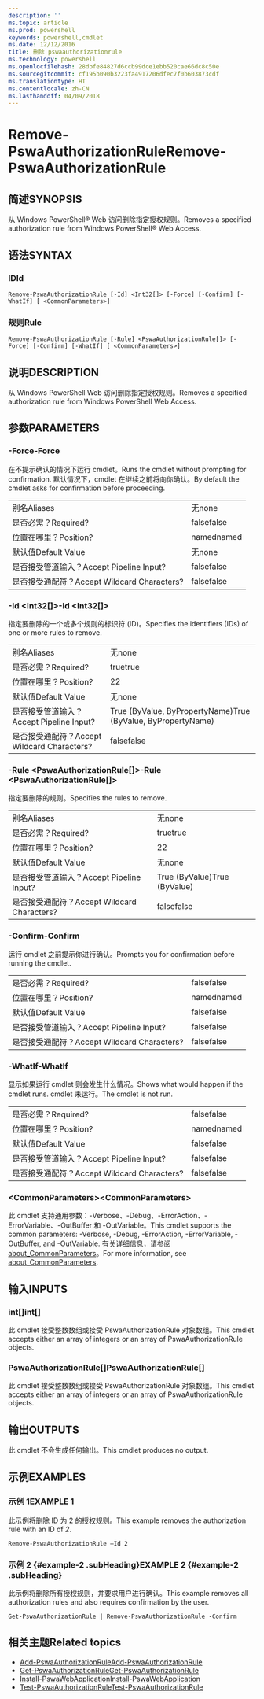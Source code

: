 ```yaml
---
description: ''
ms.topic: article
ms.prod: powershell
keywords: powershell,cmdlet
ms.date: 12/12/2016
title: 删除 pswaauthorizationrule
ms.technology: powershell
ms.openlocfilehash: 28dbfe84827d6ccb99dce1ebb520cae66dc8c50e
ms.sourcegitcommit: cf195b090b3223fa4917206dfec7f0b603873cdf
ms.translationtype: HT
ms.contentlocale: zh-CN
ms.lasthandoff: 04/09/2018
---
```

# <a name="remove-pswaauthorizationrule"></a><span data-ttu-id="02c39-103">Remove-PswaAuthorizationRule</span><span class="sxs-lookup"><span data-stu-id="02c39-103">Remove-PswaAuthorizationRule</span></span>

## <a name="synopsis"></a><span data-ttu-id="02c39-104">简述</span><span class="sxs-lookup"><span data-stu-id="02c39-104">SYNOPSIS</span></span>

<span data-ttu-id="02c39-105">从 Windows PowerShell® Web 访问删除指定授权规则。</span><span class="sxs-lookup"><span data-stu-id="02c39-105">Removes a specified authorization rule from Windows PowerShell® Web Access.</span></span>

## <a name="syntax"></a><span data-ttu-id="02c39-106">语法</span><span class="sxs-lookup"><span data-stu-id="02c39-106">SYNTAX</span></span>

### <a name="id"></a><span data-ttu-id="02c39-107">ID</span><span class="sxs-lookup"><span data-stu-id="02c39-107">Id</span></span>
```
Remove-PswaAuthorizationRule [-Id] <Int32[]> [-Force] [-Confirm] [-WhatIf] [ <CommonParameters>]
```

### <a name="rule"></a><span data-ttu-id="02c39-108">规则</span><span class="sxs-lookup"><span data-stu-id="02c39-108">Rule</span></span>
```
Remove-PswaAuthorizationRule [-Rule] <PswaAuthorizationRule[]> [-Force] [-Confirm] [-WhatIf] [ <CommonParameters>]
```

## <a name="description"></a><span data-ttu-id="02c39-109">说明</span><span class="sxs-lookup"><span data-stu-id="02c39-109">DESCRIPTION</span></span>

<span data-ttu-id="02c39-110">从 Windows PowerShell Web 访问删除指定授权规则。</span><span class="sxs-lookup"><span data-stu-id="02c39-110">Removes a specified authorization rule from Windows PowerShell Web Access.</span></span>

## <a name="parameters"></a><span data-ttu-id="02c39-111">参数</span><span class="sxs-lookup"><span data-stu-id="02c39-111">PARAMETERS</span></span>

### <a name="-force"></a><span data-ttu-id="02c39-112">-Force</span><span class="sxs-lookup"><span data-stu-id="02c39-112">-Force</span></span>

<span data-ttu-id="02c39-113">在不提示确认的情况下运行 cmdlet。</span><span class="sxs-lookup"><span data-stu-id="02c39-113">Runs the cmdlet without prompting for confirmation.</span></span> <span data-ttu-id="02c39-114">默认情况下，cmdlet 在继续之前将向你确认。</span><span class="sxs-lookup"><span data-stu-id="02c39-114">By default the cmdlet asks for confirmation before proceeding.</span></span>

|||
|-|-|
| <span data-ttu-id="02c39-115">别名</span><span class="sxs-lookup"><span data-stu-id="02c39-115">Aliases</span></span>                              | <span data-ttu-id="02c39-116">无</span><span class="sxs-lookup"><span data-stu-id="02c39-116">none</span></span>                                 |
| <span data-ttu-id="02c39-117">是否必需？</span><span class="sxs-lookup"><span data-stu-id="02c39-117">Required?</span></span>                            | <span data-ttu-id="02c39-118">false</span><span class="sxs-lookup"><span data-stu-id="02c39-118">false</span></span>                                |
| <span data-ttu-id="02c39-119">位置在哪里？</span><span class="sxs-lookup"><span data-stu-id="02c39-119">Position?</span></span>                            | <span data-ttu-id="02c39-120">named</span><span class="sxs-lookup"><span data-stu-id="02c39-120">named</span></span>                                |
| <span data-ttu-id="02c39-121">默认值</span><span class="sxs-lookup"><span data-stu-id="02c39-121">Default Value</span></span>                        | <span data-ttu-id="02c39-122">无</span><span class="sxs-lookup"><span data-stu-id="02c39-122">none</span></span>                                 |
| <span data-ttu-id="02c39-123">是否接受管道输入？</span><span class="sxs-lookup"><span data-stu-id="02c39-123">Accept Pipeline Input?</span></span>               | <span data-ttu-id="02c39-124">false</span><span class="sxs-lookup"><span data-stu-id="02c39-124">false</span></span>                                |
| <span data-ttu-id="02c39-125">是否接受通配符？</span><span class="sxs-lookup"><span data-stu-id="02c39-125">Accept Wildcard Characters?</span></span>          | <span data-ttu-id="02c39-126">false</span><span class="sxs-lookup"><span data-stu-id="02c39-126">false</span></span>                                |

### <a name="-id-ltint32gt"></a><span data-ttu-id="02c39-127">-Id &lt;Int32\[\]&gt;</span><span class="sxs-lookup"><span data-stu-id="02c39-127">-Id &lt;Int32\[\]&gt;</span></span>

<span data-ttu-id="02c39-128">指定要删除的一个或多个规则的标识符 (ID)。</span><span class="sxs-lookup"><span data-stu-id="02c39-128">Specifies the identifiers (IDs) of one or more rules to remove.</span></span>

|||
|-|-|
| <span data-ttu-id="02c39-129">别名</span><span class="sxs-lookup"><span data-stu-id="02c39-129">Aliases</span></span>                              | <span data-ttu-id="02c39-130">无</span><span class="sxs-lookup"><span data-stu-id="02c39-130">none</span></span>                                 |
| <span data-ttu-id="02c39-131">是否必需？</span><span class="sxs-lookup"><span data-stu-id="02c39-131">Required?</span></span>                            | <span data-ttu-id="02c39-132">true</span><span class="sxs-lookup"><span data-stu-id="02c39-132">true</span></span>                                 |
| <span data-ttu-id="02c39-133">位置在哪里？</span><span class="sxs-lookup"><span data-stu-id="02c39-133">Position?</span></span>                            | <span data-ttu-id="02c39-134">2</span><span class="sxs-lookup"><span data-stu-id="02c39-134">2</span></span>                                    |
| <span data-ttu-id="02c39-135">默认值</span><span class="sxs-lookup"><span data-stu-id="02c39-135">Default Value</span></span>                        | <span data-ttu-id="02c39-136">无</span><span class="sxs-lookup"><span data-stu-id="02c39-136">none</span></span>                                 |
| <span data-ttu-id="02c39-137">是否接受管道输入？</span><span class="sxs-lookup"><span data-stu-id="02c39-137">Accept Pipeline Input?</span></span>               | <span data-ttu-id="02c39-138">True (ByValue, ByPropertyName)</span><span class="sxs-lookup"><span data-stu-id="02c39-138">True (ByValue, ByPropertyName)</span></span>       |
| <span data-ttu-id="02c39-139">是否接受通配符？</span><span class="sxs-lookup"><span data-stu-id="02c39-139">Accept Wildcard Characters?</span></span>          | <span data-ttu-id="02c39-140">false</span><span class="sxs-lookup"><span data-stu-id="02c39-140">false</span></span>                                |

### <a name="-rule-ltpswaauthorizationrulegt"></a><span data-ttu-id="02c39-141">-Rule &lt;PswaAuthorizationRule\[\]&gt;</span><span class="sxs-lookup"><span data-stu-id="02c39-141">-Rule &lt;PswaAuthorizationRule\[\]&gt;</span></span>

<span data-ttu-id="02c39-142">指定要删除的规则。</span><span class="sxs-lookup"><span data-stu-id="02c39-142">Specifies the rules to remove.</span></span>

|||
|-|-|
| <span data-ttu-id="02c39-143">别名</span><span class="sxs-lookup"><span data-stu-id="02c39-143">Aliases</span></span>                              | <span data-ttu-id="02c39-144">无</span><span class="sxs-lookup"><span data-stu-id="02c39-144">none</span></span>                                 |
| <span data-ttu-id="02c39-145">是否必需？</span><span class="sxs-lookup"><span data-stu-id="02c39-145">Required?</span></span>                            | <span data-ttu-id="02c39-146">true</span><span class="sxs-lookup"><span data-stu-id="02c39-146">true</span></span>                                 |
| <span data-ttu-id="02c39-147">位置在哪里？</span><span class="sxs-lookup"><span data-stu-id="02c39-147">Position?</span></span>                            | <span data-ttu-id="02c39-148">2</span><span class="sxs-lookup"><span data-stu-id="02c39-148">2</span></span>                                    |
| <span data-ttu-id="02c39-149">默认值</span><span class="sxs-lookup"><span data-stu-id="02c39-149">Default Value</span></span>                        | <span data-ttu-id="02c39-150">无</span><span class="sxs-lookup"><span data-stu-id="02c39-150">none</span></span>                                 |
| <span data-ttu-id="02c39-151">是否接受管道输入？</span><span class="sxs-lookup"><span data-stu-id="02c39-151">Accept Pipeline Input?</span></span>               | <span data-ttu-id="02c39-152">True (ByValue)</span><span class="sxs-lookup"><span data-stu-id="02c39-152">True (ByValue)</span></span>                       |
| <span data-ttu-id="02c39-153">是否接受通配符？</span><span class="sxs-lookup"><span data-stu-id="02c39-153">Accept Wildcard Characters?</span></span>          | <span data-ttu-id="02c39-154">false</span><span class="sxs-lookup"><span data-stu-id="02c39-154">false</span></span>                                |

### <a name="-confirm"></a><span data-ttu-id="02c39-155">-Confirm</span><span class="sxs-lookup"><span data-stu-id="02c39-155">-Confirm</span></span>

<span data-ttu-id="02c39-156">运行 cmdlet 之前提示你进行确认。</span><span class="sxs-lookup"><span data-stu-id="02c39-156">Prompts you for confirmation before running the cmdlet.</span></span>

|||
|-|-|
| <span data-ttu-id="02c39-157">是否必需？</span><span class="sxs-lookup"><span data-stu-id="02c39-157">Required?</span></span>                            | <span data-ttu-id="02c39-158">false</span><span class="sxs-lookup"><span data-stu-id="02c39-158">false</span></span>                                |
| <span data-ttu-id="02c39-159">位置在哪里？</span><span class="sxs-lookup"><span data-stu-id="02c39-159">Position?</span></span>                            | <span data-ttu-id="02c39-160">named</span><span class="sxs-lookup"><span data-stu-id="02c39-160">named</span></span>                                |
| <span data-ttu-id="02c39-161">默认值</span><span class="sxs-lookup"><span data-stu-id="02c39-161">Default Value</span></span>                        | <span data-ttu-id="02c39-162">false</span><span class="sxs-lookup"><span data-stu-id="02c39-162">false</span></span>                                |
| <span data-ttu-id="02c39-163">是否接受管道输入？</span><span class="sxs-lookup"><span data-stu-id="02c39-163">Accept Pipeline Input?</span></span>               | <span data-ttu-id="02c39-164">false</span><span class="sxs-lookup"><span data-stu-id="02c39-164">false</span></span>                                |
| <span data-ttu-id="02c39-165">是否接受通配符？</span><span class="sxs-lookup"><span data-stu-id="02c39-165">Accept Wildcard Characters?</span></span>          | <span data-ttu-id="02c39-166">false</span><span class="sxs-lookup"><span data-stu-id="02c39-166">false</span></span>                                |

### <a name="-whatif"></a><span data-ttu-id="02c39-167">-WhatIf</span><span class="sxs-lookup"><span data-stu-id="02c39-167">-WhatIf</span></span>

<span data-ttu-id="02c39-168">显示如果运行 cmdlet 则会发生什么情况。</span><span class="sxs-lookup"><span data-stu-id="02c39-168">Shows what would happen if the cmdlet runs.</span></span> <span data-ttu-id="02c39-169">cmdlet 未运行。</span><span class="sxs-lookup"><span data-stu-id="02c39-169">The cmdlet is not run.</span></span>

|||
|-|-|
| <span data-ttu-id="02c39-170">是否必需？</span><span class="sxs-lookup"><span data-stu-id="02c39-170">Required?</span></span>                            | <span data-ttu-id="02c39-171">false</span><span class="sxs-lookup"><span data-stu-id="02c39-171">false</span></span>                                |
| <span data-ttu-id="02c39-172">位置在哪里？</span><span class="sxs-lookup"><span data-stu-id="02c39-172">Position?</span></span>                            | <span data-ttu-id="02c39-173">named</span><span class="sxs-lookup"><span data-stu-id="02c39-173">named</span></span>                                |
| <span data-ttu-id="02c39-174">默认值</span><span class="sxs-lookup"><span data-stu-id="02c39-174">Default Value</span></span>                        | <span data-ttu-id="02c39-175">false</span><span class="sxs-lookup"><span data-stu-id="02c39-175">false</span></span>                                |
| <span data-ttu-id="02c39-176">是否接受管道输入？</span><span class="sxs-lookup"><span data-stu-id="02c39-176">Accept Pipeline Input?</span></span>               | <span data-ttu-id="02c39-177">false</span><span class="sxs-lookup"><span data-stu-id="02c39-177">false</span></span>                                |
| <span data-ttu-id="02c39-178">是否接受通配符？</span><span class="sxs-lookup"><span data-stu-id="02c39-178">Accept Wildcard Characters?</span></span>          | <span data-ttu-id="02c39-179">false</span><span class="sxs-lookup"><span data-stu-id="02c39-179">false</span></span>                                |

### <a name="ltcommonparametersgt"></a><span data-ttu-id="02c39-180">&lt;CommonParameters&gt;</span><span class="sxs-lookup"><span data-stu-id="02c39-180">&lt;CommonParameters&gt;</span></span>

<span data-ttu-id="02c39-181">此 cmdlet 支持通用参数：-Verbose、-Debug、-ErrorAction、-ErrorVariable、-OutBuffer 和 -OutVariable。</span><span class="sxs-lookup"><span data-stu-id="02c39-181">This cmdlet supports the common parameters: -Verbose, -Debug, -ErrorAction, -ErrorVariable, -OutBuffer, and -OutVariable.</span></span>
<span data-ttu-id="02c39-182">有关详细信息，请参阅 [about_CommonParameters](http://go.microsoft.com/fwlink/p/?LinkID=113216)。</span><span class="sxs-lookup"><span data-stu-id="02c39-182">For more information, see [about_CommonParameters](http://go.microsoft.com/fwlink/p/?LinkID=113216).</span></span>

## <a name="inputs"></a><span data-ttu-id="02c39-183">输入</span><span class="sxs-lookup"><span data-stu-id="02c39-183">INPUTS</span></span>

### <a name="int"></a><span data-ttu-id="02c39-184">int\[\]</span><span class="sxs-lookup"><span data-stu-id="02c39-184">int\[\]</span></span>

<span data-ttu-id="02c39-185">此 cmdlet 接受整数数组或接受 PswaAuthorizationRule 对象数组。</span><span class="sxs-lookup"><span data-stu-id="02c39-185">This cmdlet accepts either an array of integers or an array of PswaAuthorizationRule objects.</span></span>

### <a name="pswaauthorizationrule"></a><span data-ttu-id="02c39-186">PswaAuthorizationRule\[\]</span><span class="sxs-lookup"><span data-stu-id="02c39-186">PswaAuthorizationRule\[\]</span></span>

<span data-ttu-id="02c39-187">此 cmdlet 接受整数数组或接受 PswaAuthorizationRule 对象数组。</span><span class="sxs-lookup"><span data-stu-id="02c39-187">This cmdlet accepts either an array of integers or an array of PswaAuthorizationRule objects.</span></span>

## <a name="outputs"></a><span data-ttu-id="02c39-188">输出</span><span class="sxs-lookup"><span data-stu-id="02c39-188">OUTPUTS</span></span>

<span data-ttu-id="02c39-189">此 cmdlet 不会生成任何输出。</span><span class="sxs-lookup"><span data-stu-id="02c39-189">This cmdlet produces no output.</span></span>

## <a name="examples"></a><span data-ttu-id="02c39-190">示例</span><span class="sxs-lookup"><span data-stu-id="02c39-190">EXAMPLES</span></span>

### <a name="example-1"></a><span data-ttu-id="02c39-191">示例 1</span><span class="sxs-lookup"><span data-stu-id="02c39-191">EXAMPLE 1</span></span>

<span data-ttu-id="02c39-192">此示例将删除 ID 为 2 的授权规则。</span><span class="sxs-lookup"><span data-stu-id="02c39-192">This example removes the authorization rule with an ID of *2*.</span></span>

```
Remove-PswaAuthorizationRule –Id 2
```

### <a name="example-2-example-2-subheading"></a><span data-ttu-id="02c39-193">示例 2 {#example-2 .subHeading}</span><span class="sxs-lookup"><span data-stu-id="02c39-193">EXAMPLE 2 {#example-2 .subHeading}</span></span>

<span data-ttu-id="02c39-194">此示例将删除所有授权规则，并要求用户进行确认。</span><span class="sxs-lookup"><span data-stu-id="02c39-194">This example removes all authorization rules and also requires confirmation by the user.</span></span>

```
Get-PswaAuthorizationRule | Remove-PswaAuthorizationRule -Confirm
```

## <a name="related-topics"></a><span data-ttu-id="02c39-195">相关主题</span><span class="sxs-lookup"><span data-stu-id="02c39-195">Related topics</span></span>

- [<span data-ttu-id="02c39-196">Add-PswaAuthorizationRule</span><span class="sxs-lookup"><span data-stu-id="02c39-196">Add-PswaAuthorizationRule</span></span>](add-pswaauthorizationrule.md)
- [<span data-ttu-id="02c39-197">Get-PswaAuthorizationRule</span><span class="sxs-lookup"><span data-stu-id="02c39-197">Get-PswaAuthorizationRule</span></span>](get-pswaauthorizationrule.md)
- [<span data-ttu-id="02c39-198">Install-PswaWebApplication</span><span class="sxs-lookup"><span data-stu-id="02c39-198">Install-PswaWebApplication</span></span>](install-pswawebapplication.md)
- [<span data-ttu-id="02c39-199">Test-PswaAuthorizationRule</span><span class="sxs-lookup"><span data-stu-id="02c39-199">Test-PswaAuthorizationRule</span></span>](test-pswaauthorizationrule.md)